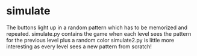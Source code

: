 # simulate
The buttons light up in a random pattern which has to be memorized and repeated. 
simulate.py contains the game when each level sees the pattern for the previous level plus a random color
simulate2.py is little more interesting as every level sees a new pattern from scratch!
